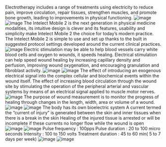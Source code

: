 Electrotherapy includes a range of treatments using electricity to reduce pain, improve circulation, repair tissues, strengthen muscles, and promote bone growth, leading to improvements in physical functioning.
![image](https://user-images.githubusercontent.com/84397573/179455434-f6ce1ac6-c913-4761-8275-4af682439273.png)
![image](https://user-images.githubusercontent.com/84397573/179455499-740ae664-a970-46f9-8d44-e698813ff062.png)
The Intelect Mobile 2 is the next generation in physical medicine modalities, its intuitive design is clever and its features, usability and simplicity make Intelect Mobile 2 the choice for today’s modern practice. 
The Intelect Mobile 2 is simple to use and set up thanks to the built in suggested protocol settings developed around the current clinical practices.
![image](https://user-images.githubusercontent.com/84397573/179455467-58e1c93f-d19e-4c4b-b970-9ace5a0b9975.png)
Electric stimulation may be able to help blood vessels carry white blood cells and oxygen to wounds, it speeds healing.
Electrical stimulation can help speed wound healing by increasing capillary density and perfusion, improving wound oxygenation, and encouraging granulation and fibroblast activity. 
![image](https://user-images.githubusercontent.com/84397573/179455520-95cfa52a-5648-44e0-9e98-6512098fb80f.png)
![image](https://user-images.githubusercontent.com/84397573/179455579-2f6e5f80-5a45-479b-bdd4-84e791d59725.png)
The effect of introducing an exogenous electrical signal into the complex cellular and biochemical events within the wound itself. 
The effect of increasing blood circulation through the wound site by stimulating the operation of the peripheral arterial and vascular systems by means of an electrical signal applied to muscle motor nerves. 
![image](https://user-images.githubusercontent.com/84397573/179455562-2cab4d74-d72d-444a-81f6-247e8650e48a.png)
The purpose of wound measurement is to monitor the progress of healing through changes in the length, width, area or volume of a wound.
![image](https://user-images.githubusercontent.com/84397573/179455610-bfb6b31b-c747-4ab7-b258-c5d68b14c3fd.png)
![image](https://user-images.githubusercontent.com/84397573/179455649-13db2873-2a8e-4933-84a1-6801be24cca1.png)
The body has its own bioelectric system
A current termed the “current of injury” is generated between the skin and inner tissues when there is a break in the skin
Healing of the injured tissue is arrested or will be incomplete if these currents no longer flow while the wound is open
![image](https://user-images.githubusercontent.com/84397573/179455686-546f1b68-7465-43f6-a09f-3df16e64a7fb.png)
![image](https://user-images.githubusercontent.com/84397573/179455737-13ec0ceb-ba8a-4333-a923-158ce8f00e8d.png)
Pulse frequency         : 100pps
Pulse duration           :  20 to 100 micro seconds
Intensity                    : 100 to 150 volts
Treatment duration   : 45 to 60 min( 5 to 7 days per week)
![image](https://user-images.githubusercontent.com/84397573/179455710-c492e882-d400-4acb-85e3-2ff8347af975.png)
![image](https://user-images.githubusercontent.com/84397573/179455626-fa7e043d-509a-4ec5-8fcc-1b0bf2486afb.png)
